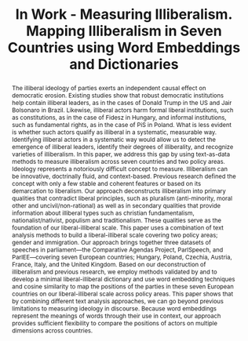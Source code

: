 ---
title: "In Work - Measuring Illiberalism. Mapping Illiberalism in Seven Countries using Word Embeddings and Dictionaries"
authors:
- Dean Schafer
- admin
- Mehmet Yavuz
#author_notes:
#- "Equal contribution"
#- "Equal contribution"
#date: ""
#doi: "https://doi.org/10.1080/21599165.2024.2420967"

# Schedule page publish date (NOT publication's date).
publishDate: "2024-11-21T00:00:00Z"

# Publication type.
# Accepts a single type but formatted as a YAML list (for Hugo requirements).
# Enter a publication type from the CSL standard.
publication_types: ["article-journal"]

# Publication name and optional abbreviated publication name.
publication: "Politics and Governance"
#publication_short: ""

abstract: The illiberal ideology of parties exerts an independent causal effect on democratic erosion. Existing studies show that robust democratic institutions help contain illiberal leaders, as in the cases of Donald Trump in the US and Jair Bolsonaro in Brazil. Likewise, illiberal actors harm formal liberal institutions, such as constitutions, as in the case of Fidesz in Hungary, and informal institutions, such as fundamental rights, as in the case of PiS in Poland. What is less evident is whether such actors qualify as illiberal in a systematic, measurable way. Identifying illiberal actors in a systematic way would allow us to detect the emergence of illiberal leaders, identify their degrees of illiberality, and recognize varieties of illiberalism. In this paper, we address this gap by using text-as-data methods to measure illiberalism across seven countries and two policy areas. Ideology represents a notoriously difficult concept to measure. Illiberalism can be innovative, doctrinally fluid, and context-based. Previous research defined the concept with only a few stable and coherent features or based on its demarcation to liberalism. Our approach deconstructs illiberalism into primary qualities that contradict liberal principles, such as pluralism (anti-minority, moral other and uncivil/non-rational) as well as in secondary qualities that provide information about illiberal types such as christian fundamentalism, nationalist/nativist, populism and traditionalism. These qualities serve as the foundation of our liberal-illiberal scale. This paper uses a combination of text analysis methods to build a liberal-illiberal scale covering two policy areas; gender and immigration. Our approach brings together three datasets of speeches in parliament—the Comparative Agendas Project, ParlSpeech, and ParlEE—covering seven European countries; Hungary, Poland, Czechia, Austria, France, Italy, and the United Kingdom. Based on our deconstruction of illiberalism and previous research, we employ methods validated by and to develop a minimal liberal-illiberal dictionary and use word embedding techniques and cosine similarity to map the positions of the parties in these seven European countries on our liberal-illiberal scale across policy areas. This paper shows that by combining different text analysis approaches, we can go beyond previous limitations to measuring ideology in discourse. Because word embeddings represent the meanings of words through their use in context, our approach provides sufficient flexibility to compare the positions of actors on multiple dimensions across countries.

# Summary. An optional shortened abstract.
#summary: Lorem ipsum dolor sit amet, consectetur adipiscing elit. Duis posuere tellus ac convallis placerat. Proin tincidunt magna sed ex sollicitudin condimentum.

tags:
- In Work
featured: true

# links:
# - name: ""
#   url: ""
url_pdf: ''
url_code: ''
url_dataset: ''
url_poster: ''
url_project: ''
url_slides: ''
url_source: ''
url_video: ''

# Featured image
# To use, add an image named `featured.jpg/png` to your page's folder. 
image:
  caption: 'Author'
  focal_point: ""
  preview_only: false

# Associated Projects (optional).
#   Associate this publication with one or more of your projects.
#   Simply enter your project's folder or file name without extension.
#   E.g. `internal-project` references `content/project/internal-project/index.md`.
#   Otherwise, set `projects: []`.
projects: 
  - AUTHLIB

# Slides (optional).
#   Associate this publication with Markdown slides.
#   Simply enter your slide deck's filename without extension.
#   E.g. `slides: "example"` references `content/slides/example/index.md`.
#   Otherwise, set `slides: ""`.
slides: ''
---